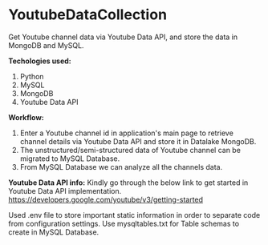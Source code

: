 # YoutubeDataCollection
Get Youtube channel data via Youtube Data API, and store the data in MongoDB and MySQL.

**Techologies used:**
1. Python
2. MySQL
3. MongoDB
4. Youtube Data API

**Workflow:**
1. Enter a Youtube channel id in application's main page to retrieve channel details via Youtube Data API and store it in Datalake MongoDB.
2. The unstructured/semi-structured data of Youtube channel can be migrated to MySQL Database.
3. From MySQL Database we can analyze all the channels data.

**Youtube Data API info:**
Kindly go through the below link to get started in Youtube Data API implementation.
https://developers.google.com/youtube/v3/getting-started

Used .env file to store important static information in order to separate code from configuration settings.
Use mysqltables.txt for Table schemas to create in MySQL Database.
